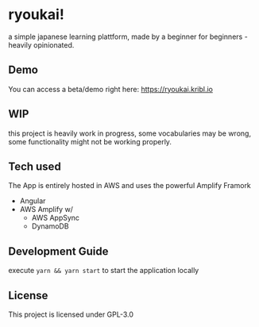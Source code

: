 # ryoukai!

a simple japanese learning plattform, made by a beginner for beginners - heavily opinionated.

## Demo

You can access a beta/demo right here: https://ryoukai.kribl.io

## WIP

this project is heavily work in progress, some vocabularies may be wrong,
some functionality might not be working properly.

## Tech used

The App is entirely hosted in AWS and uses the powerful Amplify Framork

* Angular
* AWS Amplify w/
    * AWS AppSync
    * DynamoDB
    
## Development Guide

execute ```yarn && yarn start``` to start the application locally

## License 

This project is licensed under GPL-3.0
